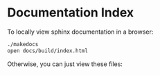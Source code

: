 # Documentation Index

To locally view sphinx documentation in a browser:
```bash
./makedocs
open docs/build/index.html
```

Otherwise, you can just view these files:


